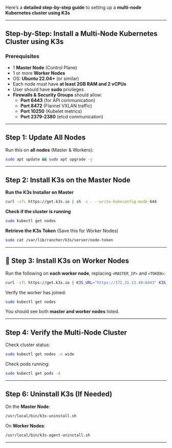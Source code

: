 Here’s a **detailed step-by-step guide** to setting up a **multi-node Kubernetes cluster using K3s**  

---

## **Step-by-Step: Install a Multi-Node Kubernetes Cluster using K3s**  

### **Prerequisites**
- 1 **Master Node** (Control Plane)  
- 1 or more **Worker Nodes**  
- OS: **Ubuntu 22.04+** (or similar)  
- Each node must have **at least 2GB RAM and 2 vCPUs**  
- User should have **sudo** privileges  
- **Firewalls & Security Groups** should allow:
  - **Port 6443** (for API communication)
  - **Port 8472** (Flannel VXLAN traffic)
  - **Port 10250** (Kubelet metrics)
  - **Port 2379-2380** (etcd communication)

---

## **Step 1: Update All Nodes**
Run this on **all nodes** (Master & Workers):
```bash
sudo apt update && sudo apt upgrade -y
```
---

## **Step 2: Install K3s on the Master Node**
 **Run the K3s Installer on Master**  
```bash
curl -sfL https://get.k3s.io | sh -s - --write-kubeconfig-mode 644
```
 **Check if the cluster is running**  
```bash
sudo kubectl get nodes
```
 **Retrieve the K3s Token** (Save this for Worker Nodes)  
```bash
sudo cat /var/lib/rancher/k3s/server/node-token
```
---

## **🔗 Step 3: Install K3s on Worker Nodes**
Run the following on **each worker node**, replacing `<MASTER_IP>` and `<TOKEN>`:
```bash
curl -sfL https://get.k3s.io | K3S_URL="https://172.31.13.49:6443" K3S_TOKEN="K10b944b48298edf1ff07cbd53b58ce15867cfe9d5f49ecb85d26862367d10c1571::server:e6ffa4fd23df815de1d991e7e03efe0b" sh -
```
Verify the worker has joined:
```bash
sudo kubectl get nodes
```
You should see both **master and worker nodes** listed.

---

## **Step 4: Verify the Multi-Node Cluster**
Check cluster status:
```bash
sudo kubectl get nodes -o wide
```
Check pods running:
```bash
sudo kubectl get pods -A
```
---

## **Step 6: Uninstall K3s (If Needed)**
On the **Master Node**:
```bash
/usr/local/bin/k3s-uninstall.sh
```
On **Worker Nodes**:
```bash
/usr/local/bin/k3s-agent-uninstall.sh
```
---
